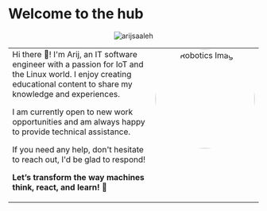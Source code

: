 <h1>Welcome to the hub</h1>

<p align="center"> 
  <img src="https://komarev.com/ghpvc/?username=arijsaaleh&label=Profile%20views&color=0e75b6&style=flat" alt="arijsaaleh" />
</p>
<table><tr><td valign="top" width="70%">
Hi there 🤗! I'm Arij, an IT software engineer with a passion for IoT and the Linux world. I enjoy creating educational content to share my knowledge and experiences.

I am currently open to new work opportunities and am always happy to provide technical assistance. 

If you need any help, don't hesitate to reach out, I'd be glad to respond!

**Let’s transform the way machines think, react, and learn!** 🚀

</td><td valign="top" width="30%">

<div align="center">
 <img src="https://images.rawpixel.com/image_png_800/cHJpdmF0ZS9sci9pbWFnZXMvd2Vic2l0ZS8yMDIzLTA5L3Jhd3BpeGVsX29mZmljZV8zMl9kaWdpdGFsX3BhaW50X2lsbHVzdHJhdGlvbl9vZl9zbWlsaW5nX2FmcmljYV85OTg4MTUxYS03MmI5LTQ4YWItODQ2My1iN2M2NzkxNDY5MDhfMS5wbmc.png" alt="Robotics Image" width="200" height="200" style="border-radius:50%;">
</div>  
